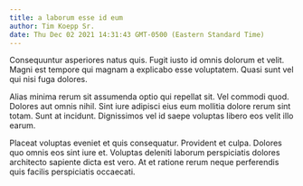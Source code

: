 ```yaml
---
title: a laborum esse id eum
author: Tim Koepp Sr.
date: Thu Dec 02 2021 14:31:43 GMT-0500 (Eastern Standard Time)
---
```

Consequuntur asperiores natus quis. Fugit iusto id omnis dolorum et velit. Magni est tempore qui magnam a explicabo esse voluptatem. Quasi sunt vel qui nisi fuga dolores.

 Alias minima rerum sit assumenda optio qui repellat sit. Vel commodi quod. Dolores aut omnis nihil. Sint iure adipisci eius eum mollitia dolore rerum sint totam. Sunt at incidunt. Dignissimos vel id saepe voluptas libero eos velit illo earum.

 Placeat voluptas eveniet et quis consequatur. Provident et culpa. Dolores quo omnis eos sint iure et. Voluptas deleniti laborum perspiciatis dolores architecto sapiente dicta est vero. At et ratione rerum neque perferendis quis facilis perspiciatis occaecati.